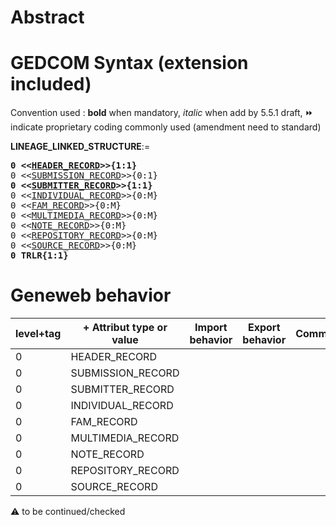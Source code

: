 ﻿# Abstract

# GEDCOM Syntax (extension included)
Convention used : **bold** when mandatory, _italic_ when add by 5.5.1 draft, &#x23E9; indicate proprietary coding commonly used (amendment need to standard)<br />

**LINEAGE_LINKED_STRUCTURE**:=
<pre>
<b>0 &lt;&lt;<a href=Ged.HEADER_RECORD.md>HEADER_RECORD</a>&gt;&gt;{1:1}</b>
0 &lt;&lt;<a href=Ged.SUBMISSION_RECORD.md>SUBMISSION_RECORD</a>&gt;&gt;{0:1}
<b>0 &lt;&lt;<a href=Ged.SUBMITTER_RECORD.md>SUBMITTER_RECORD</a>&gt;&gt;{1:1}</b>
0 &lt;&lt;<a href=Ged.INDIVIDUAL_RECORD.md>INDIVIDUAL_RECORD</a>&gt;&gt;{0:M}
0 &lt;&lt;<a href=Ged.FAM_RECORD.md>FAM_RECORD</a>&gt;&gt;{0:M}
0 &lt;&lt;<a href=Ged.MULTIMEDIA_RECORD.md>MULTIMEDIA_RECORD</a>&gt;&gt;{0:M}
0 &lt;&lt;<a href=Ged.NOTE_RECORD.md>NOTE_RECORD</a>&gt;&gt;{0:M}
0 &lt;&lt;<a href=Ged.REPOSITORY_RECORD.md>REPOSITORY_RECORD</a>&gt;&gt;{0:M}
0 &lt;&lt;<a href=Ged.SOURCE_RECORD.md>SOURCE_RECORD</a>&gt;&gt;{0:M}
<b>0 TRLR{1:1}</b>
</pre>
# Geneweb behavior

level+tag  | + Attribut type or value | Import behavior | Export behavior  | Comment 
---------- | ------------- | :---------------: | :-----------------:| -----------
0 | HEADER_RECORD | | |
0 | SUBMISSION_RECORD | | |
0 | SUBMITTER_RECORD | | |
0 | INDIVIDUAL_RECORD | | |
0 | FAM_RECORD | | |
0 | MULTIMEDIA_RECORD | | |
0 | NOTE_RECORD | | |
0 | REPOSITORY_RECORD | | |
0 | SOURCE_RECORD | | |

:warning: to be continued/checked

